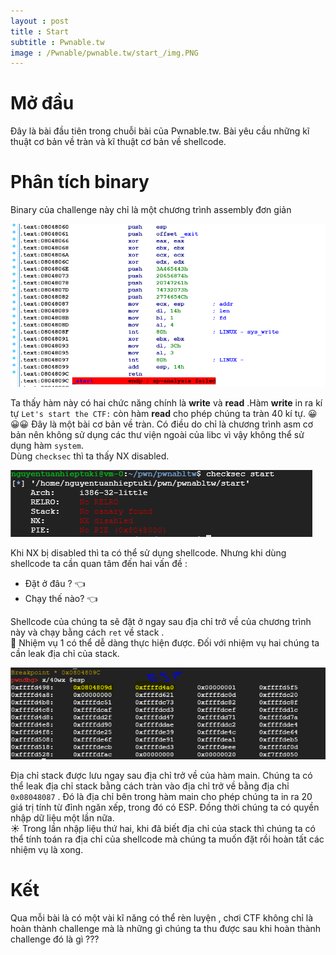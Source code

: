 ```yaml
---
layout : post
title : Start  
subtitle : Pwnable.tw 
image : /Pwnable/pwnable.tw/start_/img.PNG
--- 
```


# Mở đầu
Đây là bài đầu tiên trong chuỗi bài của Pwnable.tw. Bài yêu cầu những kĩ thuật cơ bản về tràn và kĩ thuật cơ bản về shellcode.  

# Phân tích binary  

Binary của challenge này chỉ là một chương trình assembly đơn giản  

![hinh1](/Pwnable/pwnable.tw/start_/hinh1.PNG)  

Ta thấy hàm này có hai chức năng chính là **write** và **read** .Hàm **write** in ra kí tự ```Let's start the CTF:``` còn hàm **read** cho phép 
chúng ta tràn 40 kí tự. 😀😀😀 Đây là một bài cơ bản về tràn. Có điều do chỉ là chương trình asm cơ bản nên không sử dụng các thư viện ngoài 
của libc vì vậy không thể sử dụng hàm ```system```.  
Dùng ```checksec``` thì ta thấy NX disabled.  

![hinh2](/Pwnable/pwnable.tw/start_/hinh2.PNG)  

Khi NX bị disabled thì ta có thể sử dụng shellcode. Nhưng khi dùng shellcode ta cần quan tâm đến hai vấn đề  : 
 - Đặt ở đâu ? 👈  
 - Chạy thế nào? 👈  

Shellcode của chúng ta sẽ đặt ở ngay sau địa chỉ trở về của chương trình này và chạy bằng cách ```ret``` về stack .  
🌼 Nhiệm vụ 1 có thể dễ dàng thực hiện được. Đối với nhiệm vụ hai chúng ta cần leak địa chỉ của stack.  

![hinh4](/Pwnable/pwnable.tw/start_/hinh4.PNG)  

Địa chỉ stack được lưu ngay sau địa chỉ trở về của hàm main. Chúng ta có thể leak địa chỉ stack bằng cách tràn vào địa chỉ trở về bằng địa chỉ 
```0x08048087``` . Đó là địa chỉ bên trong hàm main cho phép chúng ta in ra 20 giá trị tính từ đỉnh ngăn xếp, trong đó có ESP. Đồng thời chúng 
ta có quyền nhập dữ liệu một lần nữa.  
☀️ Trong lần nhập liệu thứ hai, khi đã biết địa chỉ của stack thì chúng ta có thể tính toán ra địa chỉ của shellcode mà chúng ta muốn đặt rồi 
hoàn tất các nhiệm vụ là xong.  
# Kết  
Qua mỗi bài là có một vài kĩ năng có thể rèn luyện , chơi CTF không chỉ là hoàn thành challenge mà là những gì chúng ta thu được sau khi 
hoàn thành challenge đó là gì ??? 
